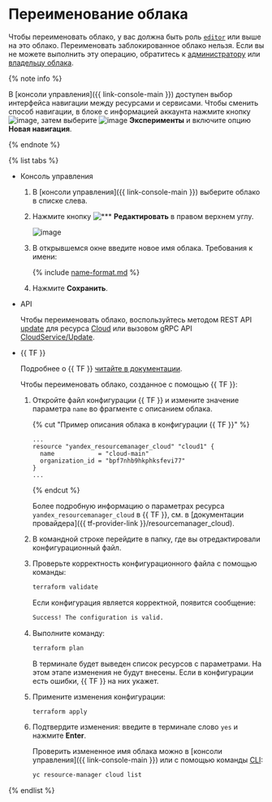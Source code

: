 # Переименование облака

Чтобы переименовать облако, у вас должна быть роль [`editor`](../../../iam/concepts/access-control/roles.md#editor) или выше на это облако. Переименовать заблокированное облако нельзя. Если вы не можете выполнить эту операцию, обратитесь к [администратору](../../../iam/concepts/access-control/roles.md#admin) или [владельцу облака](../../concepts/resources-hierarchy.md#owner).

{% note info %}

В [консоли управления]({{ link-console-main }}) доступен выбор интерфейса навигации между ресурсами и сервисами. Чтобы сменить способ навигации, в блоке с информацией аккаунта нажмите кнопку ![image](../../../_assets/settings.svg), затем выберите ![image](../../../_assets/experiments.svg) **Эксперименты** и включите опцию **Новая навигация**.

{% endnote %}

{% list tabs %}

- Консоль управления

  1. В [консоли управления]({{ link-console-main }}) выберите облако в списке слева.
  1. Нажмите кнопку ![***](../../../_assets/pencil.svg) **Редактировать** в правом верхнем углу.

      ![image](../../../_assets/iam/cloud-actions-n-n.png)

  1. В открывшемся окне введите новое имя облака. Требования к имени:

	 {% include [name-format.md](../../../_includes/name-format.md) %}

  1. Нажмите **Сохранить**.

- API

  Чтобы переименовать облако, воспользуйтесь методом REST API [update](../../api-ref/Cloud/update.md) для ресурса [Cloud](../../api-ref/Cloud/index.md) или вызовом gRPC API [CloudService/Update](../../api-ref/grpc/cloud_service.md#Update).

- {{ TF }}

  Подробнее о {{ TF }} [читайте в документации](../../../tutorials/infrastructure-management/terraform-quickstart.md#install-terraform).

  Чтобы переименовать облако, созданное с помощью {{ TF }}:

  1. Откройте файл конфигурации {{ TF }} и измените значение параметра `name` во фрагменте с описанием облака.

      {% cut "Пример описания облака в конфигурации {{ TF }}" %}

      ```hcl
      ...
      resource "yandex_resourcemanager_cloud" "cloud1" {
        name            = "cloud-main"
        organization_id = "bpf7nhb9hkphksfevi77"
      }
      ...
      ```

      {% endcut %}

      Более подробную информацию о параметрах ресурса `yandex_resourcemanager_cloud` в {{ TF }}, см. в [документации провайдера]({{ tf-provider-link }}/resourcemanager_cloud).
  1. В командной строке перейдите в папку, где вы отредактировали конфигурационный файл.
  1. Проверьте корректность конфигурационного файла с помощью команды:

      ```bash
      terraform validate
      ```
     
      Если конфигурация является корректной, появится сообщение:
     
      ```bash
      Success! The configuration is valid.
      ```

  1. Выполните команду:

      ```bash
      terraform plan
      ```
  
      В терминале будет выведен список ресурсов с параметрами. На этом этапе изменения не будут внесены. Если в конфигурации есть ошибки, {{ TF }} на них укажет.
  1. Примените изменения конфигурации:

      ```bash
      terraform apply
      ```
     
  1. Подтвердите изменения: введите в терминале слово `yes` и нажмите **Enter**.

      Проверить измененное имя облака можно в [консоли управления]({{ link-console-main }}) или с помощью команды [CLI](../../../cli/quickstart.md):

      ```bash
      yc resource-manager cloud list
      ```

{% endlist %}
